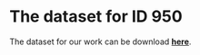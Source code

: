# The dataset for ID 950
The dataset for our work can be download **[here](https://drive.google.com/drive/folders/1V8QHdRIkUFbFu6651JM9AtVaoT121klG?usp=sharing)**.
